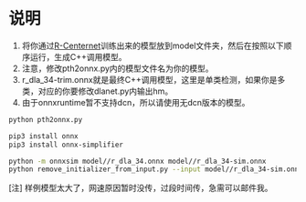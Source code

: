 # 说明
1. 将你通过[R-Centernet](https://github.com/ZeroE04/R-CenterNet)训练出来的模型放到model文件夹，然后在按照以下顺序运行，生成C++调用模型。
2. 注意，修改pth2onnx.py内的模型文件名为你的模型。
3. r_dla_34-trim.onnx就是最终C++调用模型，这里是单类检测，如果你是多类，对应的你要修改dlanet.py内输出hm。
4. 由于onnxruntime暂不支持dcn，所以请使用无dcn版本的模型。

```Bash
python pth2onnx.py
```	
```Bash
pip3 install onnx
pip3 install onnx-simplifier
```	
```Bash
python -m onnxsim model//r_dla_34.onnx model//r_dla_34-sim.onnx
python remove_initializer_from_input.py --input model//r_dla_34-sim.onnx --out model//r_dla_34-trim.onnx
```	

[注]
样例模型太大了，网速原因暂时没传，过段时间传，急需可以邮件我。
